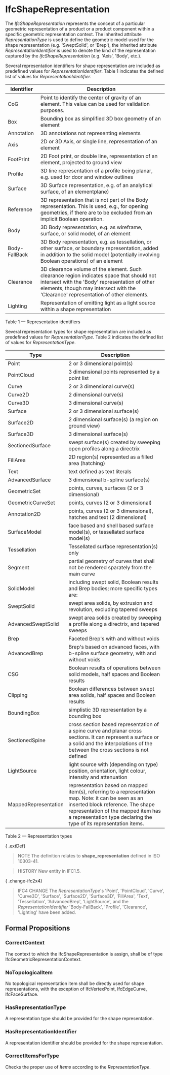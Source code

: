 # IfcShapeRepresentation

The _IfcShapeRepresentation_ represents the concept of a particular geometric representation of a product or a product component within a specific geometric representation context. The inherited attribute _RepresentationType_ is used to define the geometric model used for the shape representation (e.g. 'SweptSolid', or 'Brep'), the inherited attribute _RepresentationIdentifier_ is used to denote the kind of the representation captured by the _IfcShapeRepresentation_ (e.g. 'Axis', 'Body', etc.).

Several representation identifiers for shape representation are included as predefined values for _RepresentationIdentifier_. Table 1 indicates the defined list of values for _RepresentationIdentifier_.


|Identifier|Description|
|--- |--- |
|CoG|Point to identify the center of gravity of an element. This value can be used for validation purposes.|
|Box|Bounding box as simplified 3D box geometry of an element|
|Annotation|3D annotations not representing elements|
|Axis|2D or 3D Axis, or single line, representation of an element|
|FootPrint|2D Foot print, or double line, representation of an element, projected to ground view|
|Profile|3D line representation of a profile being planar, e.g. used for door and window outlines|
|Surface|3D Surface representation, e.g. of an analytical surface, of an elementplane)|
|Reference|3D representation that is not part of the Body representation. This is used, e.g., for opening geometries, if there are to be excluded from an implicit Boolean operation.|
|Body|3D Body representation, e.g. as wireframe, surface, or solid model, of an element|
|Body-FallBack|3D Body representation, e.g. as tessellation, or other surface, or boundary representation, added in addition to the solid model (potentially involving Boolean operations) of an element|
|Clearance|3D clearance volume of the element. Such clearance region indicates space that should not intersect with the 'Body' representation of other elements, though may intersect with the 'Clearance' representation of other elements.|
|Lighting|Representation of emitting light as a light source within a shape representation|

Table 1 &mdash; Representation identifiers

Several representation types for shape representation are included as predefined values for _RepresentationType_. Table 2 indicates the defined list of values for _RepresentationType_.

Type |  Description
--- | ---
Point | 2 or 3 dimensional point(s)
PointCloud | 3 dimensional points represented by a point list
Curve | 2 or 3 dimensional curve(s)
Curve2D | 2 dimensional curve(s)
Curve3D | 3 dimensional curve(s)
Surface | 2 or 3 dimensional surface(s)
Surface2D | 2 dimensional surface(s) (a region on ground view)
Surface3D | 3 dimensional surface(s)
SectionedSurface | swept surface(s) created by sweeping open profiles along a directrix
FillArea | 2D region(s) represented as a filled area (hatching)
Text | text defined as text literals
AdvancedSurface | 3 dimensional b-spline surface(s)
GeometricSet | points, curves, surfaces (2 or 3 dimensional)
GeometricCurveSet | points, curves (2 or 3 dimensional)
Annotation2D | points, curves (2 or 3 dimensional), hatches and text (2 dimensional)
SurfaceModel | face based and shell based surface model(s), or tessellated surface model(s)
Tessellation | Tessellated surface representation(s) only
Segment | partial geometry of curves that shall not be rendered sparately from the main curve
SolidModel | including swept solid, Boolean results and Brep bodies; more specific types are:
SweptSolid | swept area solids, by extrusion and revolution, excluding tapered sweeps
AdvancedSweptSolid | swept area solids created by sweeping a profile along a directrix, and tapered sweeps
Brep | Faceted Brep's with and without voids
AdvancedBrep | Brep's based on advanced faces, with b-spline surface geometry, with and without voids
CSG | Boolean results of operations between solid models, half spaces and Boolean results
Clipping | Boolean differences between swept area solids, half spaces and Boolean results
BoundingBox | simplistic 3D representation by a bounding box
SectionedSpine | cross section based representation of a spine curve and planar cross sections. It can represent a surface or a solid and the interpolations of the between the cross sections is not defined
LightSource | light source with (depending on type) position, orientation, light colour, intensity and attenuation
MappedRepresentation | representation based on mapped item(s), referring to a representation map. Note: it can be seen as an inserted block reference. The shape representation of the mapped item has a representation type declaring the type of its representation items.

Table 2 &mdash; Representation types

{ .extDef}
> NOTE  The definition relates to **shape_representation** defined in ISO 10303-41.

> HISTORY  New entity in IFC1.5.

{ .change-ifc2x4}
> IFC4 CHANGE  The _RepresentationType_'s 'Point', 'PointCloud', 'Curve', 'Curve3D', 'Surface', 'Surface2D', 'Surface3D', 'FillArea', 'Text', 'Tessellation', 'AdvancedBrep', 'LightSource', and the _RepresentationIdentifier_ 'Body-FallBack', 'Profile', 'Clearance', 'Lighting' have been added.

## Formal Propositions

### CorrectContext
The context to which the IfcShapeRepresentation is assign, shall be of type IfcGeometricRepresentationContext.

### NoTopologicalItem
No topological representation item shall be directly used for shape representations, with the exception of IfcVertexPoint, IfcEdgeCurve, IfcFaceSurface.

### HasRepresentationType
A representation type should be provided for the shape representation.

### HasRepresentationIdentifier
A representation identifier should be provided for the shape representation.

### CorrectItemsForType
Checks the proper use of _Items_ according to the _RepresentationType_.
